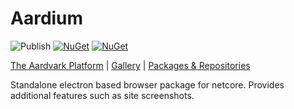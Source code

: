 # Aardium

![Publish](https://github.com/aardvark-community/aardium/workflows/Publish/badge.svg)
[![NuGet](https://badgen.net/nuget/v/Aardium)](https://www.nuget.org/packages/Aardium/)
[![NuGet](https://badgen.net/nuget/dt/Aardium)](https://www.nuget.org/packages/Aardium/)

[The Aardvark Platform](https://aardvarkians.com/) |
[Gallery](https://github.com/aardvark-platform/aardvark.docs/wiki/Gallery) | 
[Packages & Repositories](https://github.com/aardvark-platform/aardvark.docs/wiki/Packages-and-Repositories)

Standalone electron based browser package for netcore. Provides additional features such as site screenshots.
